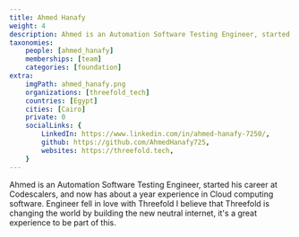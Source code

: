 ```yaml
---
title: Ahmed Hanafy
weight: 4
description: Ahmed is an Automation Software Testing Engineer, started his career at Codescalers.
taxonomies:
    people: [ahmed_hanafy]
    memberships: [team]
    categories: [foundation]
extra:
    imgPath: ahmed_hanafy.png
    organizations: [threefold_tech]
    countries: [Egypt]
    cities: [Cairo]
    private: 0
    socialLinks: {
        LinkedIn: https://www.linkedin.com/in/ahmed-hanafy-7250/,
        github: https://github.com/AhmedHanafy725,
        websites: https://threefold.tech,
    }
---
```


Ahmed is an Automation Software Testing Engineer, started his career at Codescalers, and now has about a year experience in Cloud computing software. Engineer fell in love with Threefold I believe that Threefold is changing the world by building the new neutral internet, it's a great experience to be part of this. 
